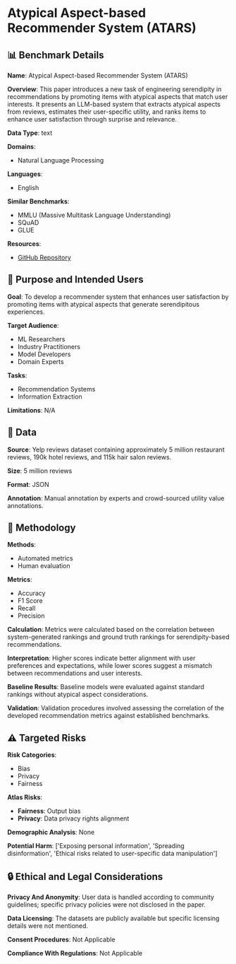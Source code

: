 # Atypical Aspect-based Recommender System (ATARS)

## 📊 Benchmark Details

**Name**: Atypical Aspect-based Recommender System (ATARS)

**Overview**: This paper introduces a new task of engineering serendipity in recommendations by promoting items with atypical aspects that match user interests. It presents an LLM-based system that extracts atypical aspects from reviews, estimates their user-specific utility, and ranks items to enhance user satisfaction through surprise and relevance.

**Data Type**: text

**Domains**:
- Natural Language Processing

**Languages**:
- English

**Similar Benchmarks**:
- MMLU (Massive Multitask Language Understanding)
- SQuAD
- GLUE

**Resources**:
- [GitHub Repository](https://github.com/ramituncc49er/ATARS)

## 🎯 Purpose and Intended Users

**Goal**: To develop a recommender system that enhances user satisfaction by promoting items with atypical aspects that generate serendipitous experiences.

**Target Audience**:
- ML Researchers
- Industry Practitioners
- Model Developers
- Domain Experts

**Tasks**:
- Recommendation Systems
- Information Extraction

**Limitations**: N/A

## 💾 Data

**Source**: Yelp reviews dataset containing approximately 5 million restaurant reviews, 190k hotel reviews, and 115k hair salon reviews.

**Size**: 5 million reviews

**Format**: JSON

**Annotation**: Manual annotation by experts and crowd-sourced utility value annotations.

## 🔬 Methodology

**Methods**:
- Automated metrics
- Human evaluation

**Metrics**:
- Accuracy
- F1 Score
- Recall
- Precision

**Calculation**: Metrics were calculated based on the correlation between system-generated rankings and ground truth rankings for serendipity-based recommendations.

**Interpretation**: Higher scores indicate better alignment with user preferences and expectations, while lower scores suggest a mismatch between recommendations and user interests.

**Baseline Results**: Baseline models were evaluated against standard rankings without atypical aspect considerations.

**Validation**: Validation procedures involved assessing the correlation of the developed recommendation metrics against established benchmarks.

## ⚠️ Targeted Risks

**Risk Categories**:
- Bias
- Privacy
- Fairness

**Atlas Risks**:
- **Fairness**: Output bias
- **Privacy**: Data privacy rights alignment

**Demographic Analysis**: None

**Potential Harm**: ['Exposing personal information', 'Spreading disinformation', 'Ethical risks related to user-specific data manipulation']

## 🔒 Ethical and Legal Considerations

**Privacy And Anonymity**: User data is handled according to community guidelines; specific privacy policies were not disclosed in the paper.

**Data Licensing**: The datasets are publicly available but specific licensing details were not mentioned.

**Consent Procedures**: Not Applicable

**Compliance With Regulations**: Not Applicable
